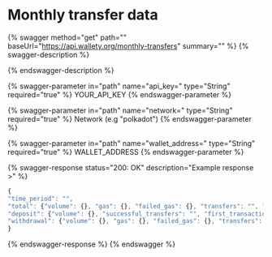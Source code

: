 # Monthly transfer data

{% swagger method="get" path="" baseUrl="https://api.wallety.org/monthly-transfers" summary="" %}
{% swagger-description %}

{% endswagger-description %}

{% swagger-parameter in="path" name="api_key=" type="String" required="true" %}
YOUR_API_KEY
{% endswagger-parameter %}

{% swagger-parameter in="path" name="network=" type="String" required="true" %}
Network (e.g "polkadot")
{% endswagger-parameter %}

{% swagger-parameter in="path" name="wallet_address=" type="String" required="true" %}
WALLET_ADDRESS
{% endswagger-parameter %}

{% swagger-response status="200: OK" description="Example response >" %}
```javascript
{
"time_period": "",
"total": {"volume": {}, "gas": {}, "failed_gas": {}, "transfers": "", "successful_transfers": "", "failed_transfers": "", "first_transaction": {}, "last_transaction": {}}
"deposit": {"volume": {}, "successful_transfers": "", "first_transaction": {}, "last_transaction": {}}
"withdrawal": {"volume": {}, "gas": {}, "failed_gas": {}, "transfers": "", "successful_transfers": "", "failed_transfers": "", "first_transaction": {}, "last_transaction": {}}
}
```
{% endswagger-response %}
{% endswagger %}
